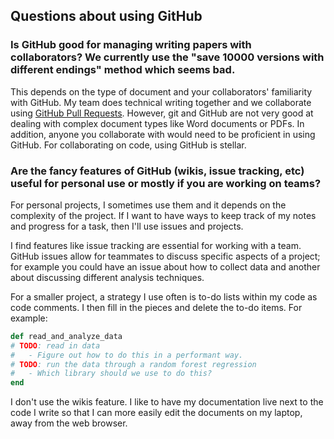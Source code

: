 ## Questions about using GitHub

### Is GitHub good for managing writing papers with collaborators? We currently use the "save 10000 versions with different endings" method which seems bad.

This depends on the type of document and your collaborators' familiarity with GitHub. My team does technical writing together and we collaborate using [GitHub Pull Requests](https://docs.github.com/en/github/collaborating-with-issues-and-pull-requests/about-pull-requests). However, git and GitHub are not very good at dealing with complex document types like Word documents or PDFs. In addition, anyone you collaborate with would need to be proficient in using GitHub. For collaborating on code, using GitHub is stellar.

### Are the fancy features of GitHub (wikis, issue tracking, etc) useful for personal use or mostly if you are working on teams?

For personal projects, I sometimes use them and it depends on the complexity of the project. If I want to have ways to keep track of my notes and progress for a task, then I'll use issues and projects.

I find features like issue tracking are essential for working with a team. GitHub issues allow for teammates to discuss specific aspects of a project; for example you could have an issue about how to collect data and another about discussing different analysis techniques.

For a smaller project, a strategy I use often is to-do lists within my code as code comments. I then fill in the pieces and delete the to-do items. For example:

```ruby
def read_and_analyze_data
# TODO: read in data
#   - Figure out how to do this in a performant way.
# TODO: run the data through a random forest regression
#   - Which library should we use to do this?
end
```

I don't use the wikis feature. I like to have my documentation live next to the code I write so that I can more easily edit the documents on my laptop, away from the web browser.
